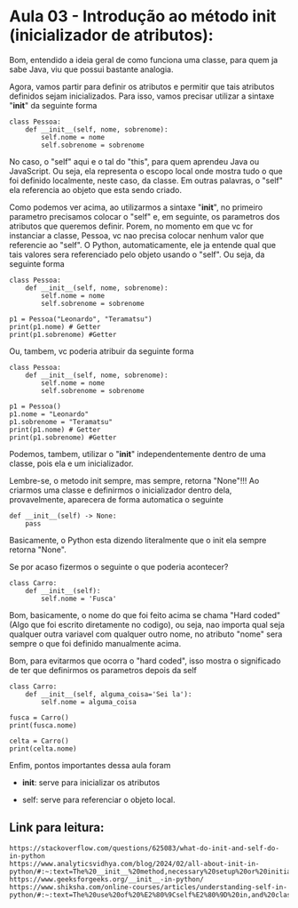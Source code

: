 # Aula 03 -  Introdução ao método __init__ (inicializador de atributos):
Bom, entendido a ideia geral de como funciona uma classe, para quem ja sabe Java, viu que possui bastante analogia.

Agora, vamos partir para definir os atributos e permitir que tais atributos definidos sejam inicializados. Para isso, vamos precisar utilizar a sintaxe "__init__" da seguinte forma

    class Pessoa:
        def __init__(self, nome, sobrenome):
            self.nome = nome
            self.sobrenome = sobrenome

No caso, o "self" aqui e o tal do "this", para quem aprendeu Java ou JavaScript. Ou seja, ela representa o escopo local onde mostra tudo o que foi definido localmente, neste caso, da classe. Em outras palavras, o "self" ela referencia ao objeto que esta sendo criado.

Como podemos ver acima, ao utilizarmos a sintaxe "__init__", no primeiro parametro precisamos colocar o "self" e, em seguinte, os parametros dos atributos que queremos definir. Porem, no momento em que vc for instanciar a classe, Pessoa, vc nao precisa colocar nenhum valor que referencie ao "self". O Python, automaticamente, ele ja entende qual que tais valores sera referenciado pelo objeto usando o "self". Ou seja, da seguinte forma

    class Pessoa:
        def __init__(self, nome, sobrenome):
            self.nome = nome
            self.sobrenome = sobrenome

    p1 = Pessoa("Leonardo", "Teramatsu")
    print(p1.nome) # Getter
    print(p1.sobrenome) #Getter

Ou, tambem, vc poderia atribuir da seguinte forma

    class Pessoa:
        def __init__(self, nome, sobrenome):
            self.nome = nome
            self.sobrenome = sobrenome

    p1 = Pessoa()
    p1.nome = "Leonardo"
    p1.sobrenome = "Teramatsu"
    print(p1.nome) # Getter
    print(p1.sobrenome) #Getter

Podemos, tambem, utilizar o "__init__" independentemente dentro de uma classe, pois ela e um inicializador.

Lembre-se, o metodo init sempre, mas sempre, retorna "None"!!! Ao criarmos uma classe e definirmos o inicializador dentro dela, provavelmente, aparecera de forma automatica o seguinte 

    def __init__(self) -> None:
        pass

Basicamente, o Python esta dizendo literalmente que o init ela sempre retorna "None".

Se por acaso fizermos o seguinte o que poderia acontecer?

    class Carro:
        def __init__(self):
            self.nome = 'Fusca'

Bom, basicamente, o nome do que foi feito acima se chama "Hard coded" (Algo que foi escrito diretamente no codigo), ou seja, nao importa qual seja qualquer outra variavel com qualquer outro nome, no atributo "nome" sera sempre o que foi definido manualmente acima.

Bom, para evitarmos que ocorra o "hard coded", isso mostra o significado de ter que definirmos os parametros depois da self

    class Carro:
        def __init__(self, alguma_coisa='Sei la'):
            self.nome = alguma_coisa

    fusca = Carro()
    print(fusca.nome)

    celta = Carro()
    print(celta.nome)

Enfim, pontos importantes dessa aula foram

- __init__: serve para inicializar os atributos

- self: serve para referenciar o objeto local.

## Link para leitura:

    https://stackoverflow.com/questions/625083/what-do-init-and-self-do-in-python
    https://www.analyticsvidhya.com/blog/2024/02/all-about-init-in-python/#:~:text=The%20__init__%20method,necessary%20setup%20or%20initialization%20tasks.
    https://www.geeksforgeeks.org/__init__-in-python/
    https://www.shiksha.com/online-courses/articles/understanding-self-in-python/#:~:text=The%20use%20of%20%E2%80%9Cself%E2%80%9D%20in,and%20class%20variables%20or%20methods.